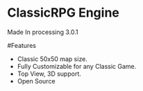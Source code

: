 # ClassicRPG Engine
Made In processing 3.0.1

#Features
- Classic 50x50 map size.
- Fully Customizable for any Classic Game.
- Top View, 3D support.
- Open Source
